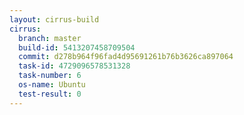 ```yaml
---
layout: cirrus-build
cirrus:
  branch: master
  build-id: 5413207458709504
  commit: d278b964f96fad4d95691261b76b3626ca897064
  task-id: 4729096578531328
  task-number: 6
  os-name: Ubuntu
  test-result: 0
---
```

